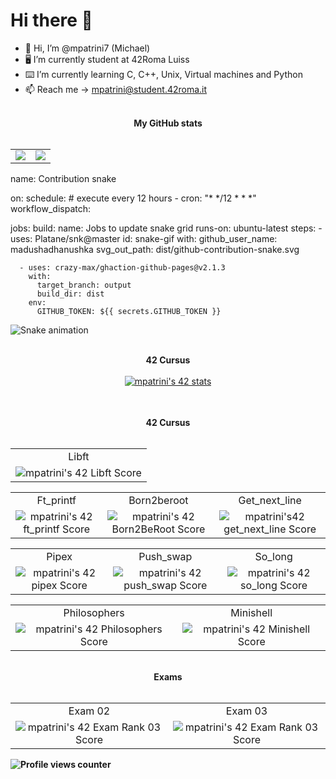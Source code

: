 # Hi there 👋

- 👋 Hi, I’m @mpatrini7 (Michael)
- 🖥 I’m currently student at 42Roma Luiss
- ⌨️ I’m currently learning C, C++, Unix, Virtual machines and Python
- 📫 Reach me -> mpatrini@student.42roma.it
<div align="center">
	</br>
	<b>My GitHub stats</b>
	</br>
	</br>
	<table>
		<tr>
			<b></b>
		</tr>
		<tr>
			<td>
				<a href="https://github.com/mpatrini7">
					<img src="https://github-readme-stats.vercel.app/api?username=mpatrini7&layout=compact&theme=tokyonight&show_icons=true&count_private=true">
				</a> 
			</td>
			<td>
				<a href="https://github.com/mpatrini7?tab=repositories">
					<img src="https://github-readme-stats.vercel.app/api/top-langs/?username=mpatrini7&layout=compact&theme=tokyonight&show_icons=true&count_private=true">
				</a>
			</td>
		</tr>
	</table>
</div>
name: Contribution snake

on:
  schedule: # execute every 12 hours
    - cron: "* */12 * * *"
  workflow_dispatch:

jobs:
  build:
    name: Jobs to update snake grid
    runs-on: ubuntu-latest
    steps:
      - uses: Platane/snk@master
        id: snake-gif
        with:
          github_user_name: madushadhanushka
          svg_out_path: dist/github-contribution-snake.svg

      - uses: crazy-max/ghaction-github-pages@v2.1.3
        with:
          target_branch: output
          build_dir: dist
        env:
          GITHUB_TOKEN: ${{ secrets.GITHUB_TOKEN }}
![Snake animation](https://github.com/mpatrini7/github-readme/blob/output/github-contribution-snake.svg)
<div align="center">
	</br>
	<b>42 Cursus</b>
	</br>
	</br>
	<table>
		<tr>
			<b></b>
		</tr>
		<tr>
			<a href="https://github.com/mpatrini7">
				<img src="https://badge42.vercel.app/api/v2/cl4e6egt2004009mfjtl499jq/stats?cursusId=21&coalitionId=124" alt="mpatrini's 42 stats" />
			</a>
		</tr>
	</table>
	</br>
	<b>42 Cursus</>
	</br>
	</br>
	<table>
		<tr>
			<td align="center">Libft</td>
		</tr>
		<tr>
			<td align="center"><img src="https://badge42.vercel.app/api/v2/cl4e6egt2004009mfjtl499jq/project/2457197" alt="mpatrini's 42 Libft Score" /></td>
		</tr>
	</table>
	<table style="text-align: center">
		<tr>
			<td align="center">Ft_printf</td><td align="center">Born2beroot</td><td align="center">Get_next_line</td>
		</tr>
		<tr>
			<td align="center"><img src="https://badge42.vercel.app/api/v2/cl4e6egt2004009mfjtl499jq/project/2465040" alt="mpatrini's 42 ft_printf Score" /></td><td align="center"><img src="https://badge42.vercel.app/api/v2/cl4e6egt2004009mfjtl499jq/project/2468856" alt="mpatrini's 42 Born2BeRoot Score" /></td><td align="center"><img src="https://badge42.vercel.app/api/v2/cl4e6egt2004009mfjtl499jq/project/2469700" alt="mpatrini's42 get_next_line Score" /></td>
		</tr>
	</table>
	<table style="text-align: center">
		<tr>
			<td align="center">Pipex</td><td align="center">Push_swap</td><td align="center">So_long</td>
		</tr>
		<tr>
			<td align="center"><img src="https://badge42.vercel.app/api/v2/cl4e6egt2004009mfjtl499jq/project/2468856" alt="mpatrini's 42 pipex Score" /></td><td align="center"><img src="https://badge42.vercel.app/api/v2/cl4e6egt2004009mfjtl499jq/project/2479952" alt="mpatrini's 42 push_swap Score" /></td><td align="center"><img src="https://badge42.vercel.app/api/v2/cl4e6egt2004009mfjtl499jq/project/2479950" alt="mpatrini's 42 so_long Score" /></td>
		</tr>
	</table>
	<table style="text-align: center">
		<tr>
			<td align="center">Philosophers</td><td align="center">Minishell</td>
		</tr>
		<tr>
			<td align="center"><img src="https://badge42.vercel.app/api/v2/cl4e6egt2004009mfjtl499jq/project/2530728" alt="mpatrini's 42 Philosophers Score" /></td><td align="center"><img src="https://badge42.vercel.app/api/v2/cl4e6egt2004009mfjtl499jq/project/2538227" alt="mpatrini's 42 Minishell Score" /></td>
		</tr>
	</table>
	</br>
	<b>Exams</b>
	</br>
	</br>
	<table style="text-align: center">
		<tr>
			<td align="center">Exam 02</td><td align="center">Exam 03</td>
		</tr>
		<tr>
			<td align="center"><img src="https://badge42.vercel.app/api/v2/cl4e6egt2004009mfjtl499jq/project/2495984" alt="mpatrini's 42 Exam Rank 03 Score" /></td><td align="center"><img src="https://badge42.vercel.app/api/v2/cl4e6egt2004009mfjtl499jq/project/2530729" alt="mpatrini's 42 Exam Rank 03 Score" /></td>
		</tr>
	</table>
</div>

![Profile views counter](https://komarev.com/ghpvc/?username=mpatrini7&&style=flat-square)
